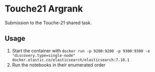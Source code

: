 # Touche21 Argrank

Submission to the Touche-21 shared task.

## Usage

1. Start the container with `docker run -p 9200:9200 -p 9300:9300 -e "discovery.type=single-node" docker.elastic.co/elasticsearch/elasticsearch:7.10.1`
2. Run the notebooks in their enumerated order